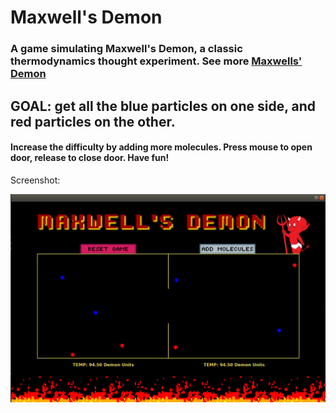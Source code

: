 # Maxwell's Demon

### A game simulating Maxwell's Demon, a classic thermodynamics thought experiment. See more [Maxwells' Demon](https://en.wikipedia.org/wiki/Maxwell%27s_demon)

## GOAL: get all the blue particles on one side, and red particles on the other.

#### Increase the difficulty by adding more molecules. Press mouse to open door, release to close door. Have fun!

Screenshot:

![sample](https://raw.githubusercontent.com/AKumar-dev/MaxwellsDemon/master/sample.png)
